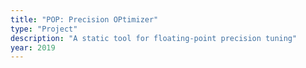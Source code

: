 ```yaml
---
title: "POP: Precision OPtimizer"
type: "Project"
description: "A static tool for floating-point precision tuning"
year: 2019
---
```

